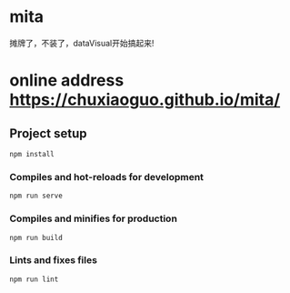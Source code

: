 # mita
摊牌了，不装了，dataVisual开始搞起来!

# online address https://chuxiaoguo.github.io/mita/


## Project setup
```
npm install
```

### Compiles and hot-reloads for development
```
npm run serve
```

### Compiles and minifies for production
```
npm run build
```

### Lints and fixes files
```
npm run lint
```
